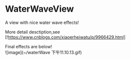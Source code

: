 # WaterWaveView
A view with nice water wave effects!

More detail desctiption,see [!https://www.cnblogs.com/xiaoerheiwatu/p/9966429.html]

Final effects are below!<br>
![image](~/waterWave 下午11.10.13.gif)
